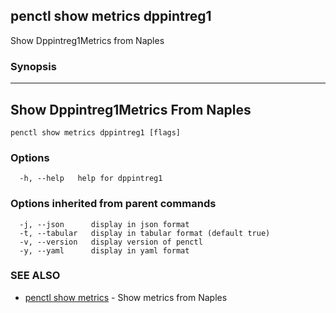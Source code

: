 ## penctl show metrics dppintreg1

Show Dppintreg1Metrics from Naples

### Synopsis



---------------------------------
 Show Dppintreg1Metrics From Naples 
---------------------------------


```
penctl show metrics dppintreg1 [flags]
```

### Options

```
  -h, --help   help for dppintreg1
```

### Options inherited from parent commands

```
  -j, --json      display in json format
  -t, --tabular   display in tabular format (default true)
  -v, --version   display version of penctl
  -y, --yaml      display in yaml format
```

### SEE ALSO
* [penctl show metrics](penctl_show_metrics.md)	 - Show metrics from Naples

